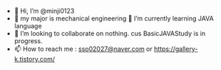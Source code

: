 - 👋 Hi, I’m @minji0123
- :wrench: my major is mechanical engineering
:balloon: I’m currently learning JAVA language
- 💞️ I’m looking to collaborate on nothing. cus BasicJAVAStudy is in progress.
- 📫 How to reach me : sso02027@naver.com or https://gallery-k.tistory.com/

<!---
minji0123/minji0123 is a ✨ special ✨ repository because its `README.md` (this file) appears on your GitHub profile.
You can click the Preview link to take a look at your changes.
--->

